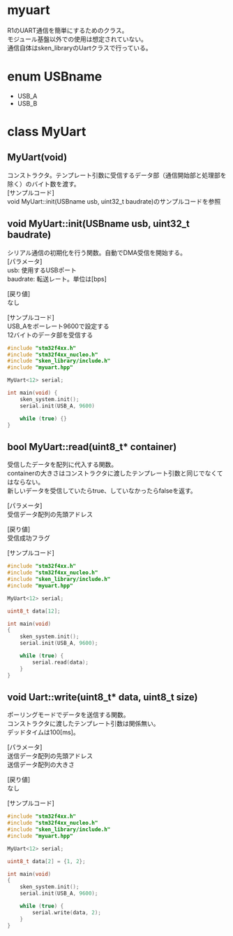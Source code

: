 <!-- リファレンスのテンプレート -->
<!-- readmeにライブラリのリファレンスを記載 -->

# myuart

R1のUART通信を簡単にするためのクラス。  
モジュール基盤以外での使用は想定されていない。  
通信自体はsken_libraryのUartクラスで行っている。

# enum USBname
* USB_A
* USB_B

# class MyUart
## MyUart(void)
コンストラクタ。テンプレート引数に受信するデータ部（通信開始部と処理部を除く）のバイト数を渡す。  
[サンプルコード]  
void MyUart::init(USBname usb, uint32_t baudrate)のサンプルコードを参照

## void MyUart::init(USBname usb, uint32_t baudrate)
シリアル通信の初期化を行う関数。自動でDMA受信を開始する。  
[パラメータ]  
usb: 使用するUSBポート  
baudrate: 転送レート。単位は[bps]

[戻り値]  
なし

[サンプルコード]  
USB_Aをボーレート9600で設定する  
12バイトのデータ部を受信する
``` c++
#include "stm32f4xx.h"
#include "stm32f4xx_nucleo.h"
#include "sken_library/include.h"
#include "myuart.hpp"

MyUart<12> serial;

int main(void) {
    sken_system.init();
    serial.init(USB_A, 9600)

    while (true) {}
}
```

## bool MyUart::read(uint8_t* container)
受信したデータを配列に代入する関数。  
containerの大きさはコンストラクタに渡したテンプレート引数と同じでなくてはならない。  
新しいデータを受信していたらtrue、していなかったらfalseを返す。

[パラメータ]  
受信データ配列の先頭アドレス

[戻り値]  
受信成功フラグ

[サンプルコード]
``` c++
#include "stm32f4xx.h"
#include "stm32f4xx_nucleo.h"
#include "sken_library/include.h"
#include "myuart.hpp"

MyUart<12> serial;

uint8_t data[12];

int main(void)
{
    sken_system.init();
    serial.init(USB_A, 9600);

    while (true) {
        serial.read(data);
    }
}
```

## void Uart::write(uint8_t* data, uint8_t size)
ポーリングモードでデータを送信する関数。  
コンストラクタに渡したテンプレート引数は関係無い。  
デッドタイムは100[ms]。

[パラメータ]  
送信データ配列の先頭アドレス  
送信データ配列の大きさ  

[戻り値]  
なし

[サンプルコード]
``` c++
#include "stm32f4xx.h"
#include "stm32f4xx_nucleo.h"
#include "sken_library/include.h"
#include "myuart.hpp"

MyUart<12> serial;

uint8_t data[2] = {1, 2};

int main(void)
{
    sken_system.init();
    serial.init(USB_A, 9600);

    while (true) {
        serial.write(data, 2);
    }
}
```